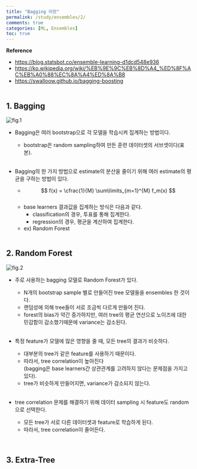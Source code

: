 ```yaml
---
title: "Bagging 이란"
permalink: /study/ensembles/2/
comments: true
categories: [ML, Ensembles]
toc: true
---
```


**Reference**

- https://blog.statsbot.co/ensemble-learning-d1dcd548e936
- https://ko.wikipedia.org/wiki/%EB%9E%9C%EB%8D%A4_%ED%8F%AC%EB%A0%88%EC%8A%A4%ED%8A%B8
- https://swalloow.github.io/bagging-boosting
<br><br>

## 1. Bagging

![fig.1](../images/ensembles_2_1.png)

- Bagging은 여러 bootstrap으로 각 모델을 학습시켜 집계하는 방법이다.
  - bootstrap은 random sampling하여 만든 훈련 데이터셋의 서브셋이다(표본).
<br><br>

- Bagging의 한 가지 방법으로 estimate의 분산을 줄이기 위해 여러 estimate의 평균을 구하는 방법이 있다.
  - $$ f(x) = \cfrac{1}{M} \sum\limits_{m=1}^{M} f_m(x) $$ <br>
  - base learners 결과값을 집계하는 방식은 다음과 같다.
    - classification의 경우, 투표를 통해 집계한다.
    - regression의 경우, 평균을 계산하여 집계한다.
  - ex) Random Forest
<br><br>

## 2. Random Forest

![fig.2](../images/ensembles_2_2.png)

- 주로 사용하는 bagging 모델로 Random Forest가 있다.
  - N개의 bootstrap sample 별로 만들어진 tree 모델들을 ensembles 한 것이다.
  - 랜덤성에 의해 tree들이 서로 조금씩 다르게 만들어 진다.
  - forest의 bias가 약간 증가하지만, 여러 tree의 평균 연산으로 노이즈에 대한 민감함이 감소했기때문에 variance는 감소된다.
<br><br>

- 특정 feature가 모델에 많은 영향을 줄 때, 모든 tree의 결과가 비슷하다.
  - 대부분의 tree가 같은 feature를 사용하기 때문이다.
  - 따라서, tree correlation이 높아진다 <br>
    (bagging은 base learners간 상관관계를 고려하지 않다는 문제점을 가지고 있다).
  - tree가 비슷하게 만들어지면, variance가 감소되지 않는다.
<br><br>

- tree correlation 문제를 해결하기 위해 데이터 sampling 시 feature도 random으로 선택한다.
  - 모든 tree가 서로 다른 데이터셋과 feature로 학습하게 된다.
  - 따라서, tree correlation이 줄어든다.
<br>

## 3. Extra-Tree
